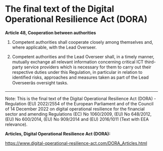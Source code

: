 



# The final text of the Digital Operational Resilience Act (DORA)


  

**Article 48, Cooperation between authorities**


  

 1. Competent authorities shall cooperate closely among themselves and, where applicable, with the Lead Overseer.


  

2. Competent authorities and the Lead Overseer shall, in a timely manner, mutually exchange all relevant information concerning critical ICT third-party service providers which is necessary for them to carry out their respective duties under this Regulation, in particular in relation to identified risks, approaches and measures taken as part of the Lead Overseerâs oversight tasks.


  



---


 Note: This is the final text of the Digital Operational Resilience Act (DORA) - Regulation (EU) 2022/2554 of the European Parliament and of the Council of 14 December 2022 on digital operational resilience for the financial sector and amending Regulations (EC) No 1060/2009, (EU) No 648/2012, (EU) No 600/2014, (EU) No 909/2014 and (EU) 2016/1011 (Text with EEA relevance).


  

 **Articles, Digital Operational Resilience Act (DORA):** 


<https://www.digital-operational-resilience-act.com/DORA_Articles.html>





